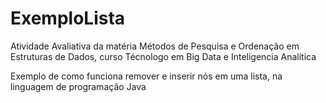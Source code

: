 # ExemploLista

Atividade Avaliativa da matéria Métodos de Pesquisa e Ordenação em Estruturas de Dados, curso Técnologo em Big Data e Inteligencia Analítica

Exemplo de como funciona remover e inserir nós em uma lista, na linguagem de programação Java
